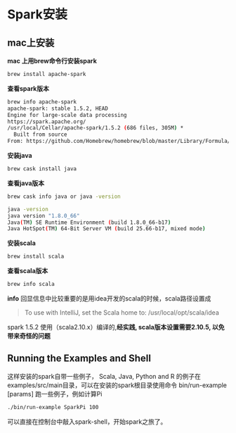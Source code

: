 # Spark安装

## mac上安装
**mac 上用brew命令行安装spark**

```sh
brew install apache-spark
```

**查看spark版本**

```sh
brew info apache-spark
apache-spark: stable 1.5.2, HEAD
Engine for large-scale data processing
https://spark.apache.org/
/usr/local/Cellar/apache-spark/1.5.2 (686 files, 305M) *
  Built from source
From: https://github.com/Homebrew/homebrew/blob/master/Library/Formula/apache-spark.rb
```

**安装java**

```sh
brew cask install java
```

**查看java版本**

```sh
brew cask info java or java -version
```
```sh
java -version
java version "1.8.0_66"
Java(TM) SE Runtime Environment (build 1.8.0_66-b17)
Java HotSpot(TM) 64-Bit Server VM (build 25.66-b17, mixed mode)
```

**安装scala**

```sh
brew install scala
```

**查看scala版本**

```sh
brew info scala
```

**info**
回显信息中比较重要的是用idea开发的scala的时候，scala路径设置成
> To use with IntelliJ, set the Scala home to:
> /usr/local/opt/scala/idea

spark 1.5.2 使用（scala2.10.x）编译的,**经实践, scala版本设置需要2.10.5, 以免带来奇怪的问题**

## Running the Examples and Shell

这样安装的spark自带一些例子， Scala, Java, Python and R 的例子在 examples/src/main目录，可以在安装的spark根目录使用命令 bin/run-example <class> [params] 跑一些例子，例如计算Pi

```sh
./bin/run-example SparkPi 100
```

可以直接在控制台中敲入spark-shell，开始spark之旅了。


